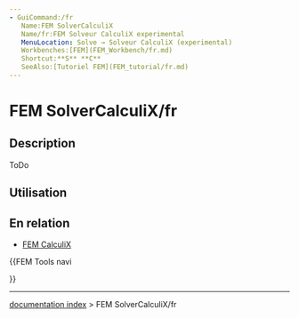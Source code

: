 ```yaml
---
- GuiCommand:/fr
   Name:FEM SolverCalculiX
   Name/fr:FEM Solveur CalculiX experimental
   MenuLocation: Solve → Solveur CalculiX (experimental)
   Workbenches:[FEM](FEM_Workbench/fr.md)
   Shortcut:**S** **C**
   SeeAlso:[Tutoriel FEM](FEM_tutorial/fr.md)
---
```


# FEM SolverCalculiX/fr

## Description

ToDo

## Utilisation

## En relation 

-   [FEM CalculiX](FEM_CalculiX/fr.md)





{{FEM Tools navi

}}

---
[documentation index](../README.md) > FEM SolverCalculiX/fr
